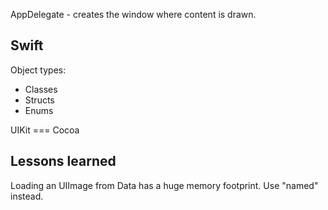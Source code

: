 AppDelegate - creates the window where content is drawn.




## Swift

Object types:
- Classes
- Structs
- Enums

UIKit === Cocoa


## Lessons learned

Loading an UIImage from Data has a huge memory footprint.  Use "named" instead.
